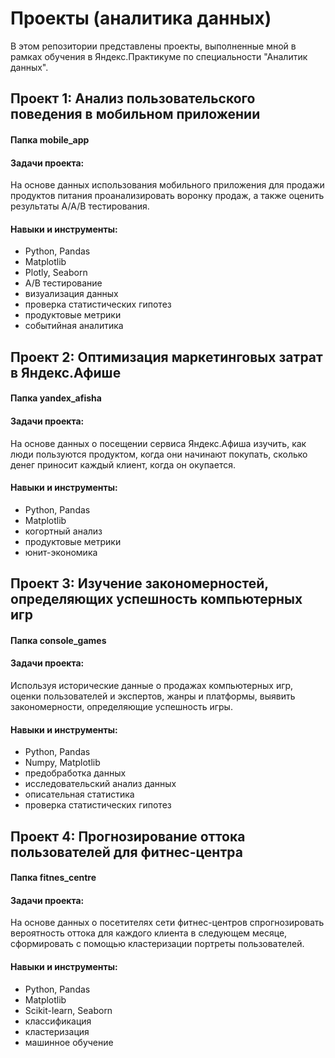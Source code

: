 # Проекты (аналитика данных)
В этом репозитории представлены проекты, выполненные мной в рамках обучения в Яндекс.Практикуме по специальности "Аналитик данных".

## Проект 1: Анализ пользовательского поведения в мобильном приложении
#### Папка mobile_app
#### Задачи проекта:
На основе данных использования мобильного приложения для продажи продуктов питания проанализировать воронку продаж,
а также оценить результаты А/А/В тестирования.
#### Навыки и инструменты:
- Python, Pandas
- Matplotlib
- Plotly, Seaborn
- A/B тестирование
- визуализация данных
- проверка статистических гипотез
- продуктовые метрики
- событийная аналитика

## Проект 2: Оптимизация маркетинговых затрат в Яндекс.Афише
#### Папка yandex_afisha
#### Задачи проекта: 
На основе данных о посещении сервиса Яндекс.Афиша изучить, как люди пользуются продуктом, когда они начинают покупать,
сколько денег приносит каждый клиент, когда он окупается.
#### Навыки и инструменты:
- Python, Pandas
- Matplotlib
- когортный анализ
- продуктовые метрики
- юнит-экономика

## Проект 3: Изучение закономерностей, определяющих успешность компьютерных игр
#### Папка console_games
#### Задачи проекта:
Используя исторические данные о продажах компьютерных игр, оценки пользователей и экспертов, жанры и платформы,
выявить закономерности, определяющие успешность игры.
#### Навыки и инструменты:
- Python, Pandas
- Numpy, Matplotlib
- предобработка данных
- исследовательский анализ данных
- описательная статистика 
- проверка статистических гипотез

## Проект 4: Прогнозирование оттока пользователей для фитнес-центра
#### Папка fitnes_centre
#### Задачи проекта:
На основе данных о посетителях сети фитнес-центров спрогнозировать вероятность оттока для каждого клиента в следующем месяце,
сформировать с помощью кластеризации портреты пользователей.
#### Навыки и инструменты:
- Python, Pandas
- Matplotlib
- Scikit-learn, Seaborn
- классификация
- кластеризация
- машинное обучение

 
